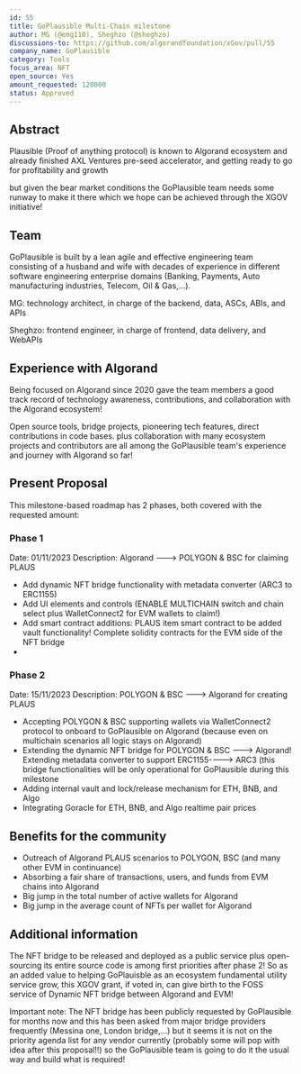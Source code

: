 ```yaml
---
id: 55
title: GoPlausible Multi-Chain milestone
author: MG (@emg110), Sheghzo (@sheghzo)
discussions-to: https://github.com/algorandfoundation/xGov/pull/55
company_name: GoPlausible
category: Tools
focus_area: NFT
open_source: Yes
amount_requested: 120000
status: Approved
---
```


## Abstract
Plausible (Proof of anything protocol) is known to Algorand ecosystem and already finished AXL Ventures pre-seed accelerator, and getting ready to go for profitability and growth

but given the bear market conditions the GoPlausible team needs some runway to make it there which we hope can be achieved through the XGOV initiative!

## Team
GoPlausible is built by a lean agile and effective engineering team consisting of a husband and wife with decades  of experience in different software engineering enterprise domains (Banking, Payments, Auto manufacturing industries, Telecom,  Oil & Gas,...). 

MG: technology architect, in charge of the backend, data, ASCs, ABIs, and APIs

Sheghzo: frontend engineer, in charge of frontend, data delivery, and WebAPIs


## Experience with Algorand
Being focused on Algorand since 2020 gave the team members a good track record of technology awareness, contributions, and collaboration with the Algorand ecosystem!

Open source tools, bridge projects, pioneering tech features, direct contributions in code bases. plus collaboration with many ecosystem projects and contributors are all among the GoPlausible team's experience and journey with Algorand so far!

## Present Proposal
This milestone-based roadmap has 2 phases, both covered with the requested amount:

### Phase 1
Date: 01/11/2023
Description: Algorand ---> POLYGON & BSC for claiming PLAUS
- Add dynamic NFT bridge functionality with metadata converter (ARC3 to ERC1155)
- Add UI elements and controls (ENABLE MULTICHAIN switch and chain select plus WalletConnect2 for EVM wallets to claim!)
- Add smart contract additions: PLAUS item smart contract to be added vault functionality! Complete solidity contracts for the EVM side of the NFT bridge
- 
### Phase 2
Date: 15/11/2023
Description: POLYGON & BSC ---> Algorand for creating PLAUS
- Accepting POLYGON & BSC supporting wallets via WalletConnect2 protocol to onboard to GoPlausible on Algorand (because even on multichain scenarios all logic stays on Algorand)
- Extending the dynamic NFT bridge for POLYGON & BSC ---> Algorand! Extending metadata converter to support ERC1155----> ARC3 (this bridge functionalities will be only operational for GoPlausible during this milestone
- Adding internal vault and lock/release mechanism for ETH, BNB, and Algo 
- Integrating Goracle for ETH, BNB, and Algo realtime pair prices

## Benefits for the community
- Outreach of Algorand PLAUS scenarios to POLYGON, BSC (and many other EVM in continuance)
- Absorbing a fair share of transactions, users, and funds from EVM chains into Algorand 
- Big jump in the total number of active wallets for Algorand
- Big jump in the average count of NFTs per wallet for Algorand
  
## Additional information
The NFT bridge to be released and deployed as a public service plus open-sourcing its entire source code is among first priorities after phase 2!
So as an added value to helping GoPlauisble as an ecosystem fundamental utility service grow, this XGOV grant, if voted in, can give birth to the FOSS service of Dynamic NFT bridge between Algorand and EVM!

Important note: The NFT bridge has been publicly requested by GoPlausible for months now and this has been asked from major bridge providers frequently (Messina one, London bridge,...) but it seems it is not on the priority agenda list for any vendor currently (probably some will pop with idea after this proposal!!) so the GoPlausible team is going to do it the usual way and build what is required!

